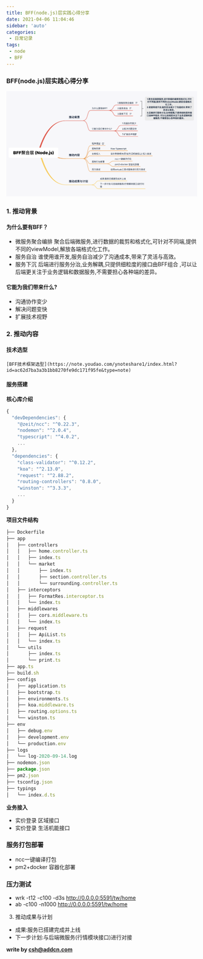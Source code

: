 ```yaml
---
title: BFF(node.js)层实践心得分享
date: 2021-04-06 11:04:46
sidebar: 'auto'
categories: 
 - 日常记录
tags: 
 - node
 - BFF
---
```

### BFF(node.js)层实践心得分享
![avatar](./images/bff-node.png)
### 1. 推动背景
#### 为什么要有BFF？
- 微服务聚合编排
聚合后端微服务,进行数据的裁剪和格式化,可针对不同端,提供不同的viewModel,解放各端格式化工作。
- 服务自治
谁使用谁开发,服务自治减少了沟通成本,带来了灵活与高效。
- 服务下沉
后端进行服务分治,业务解耦,只提供细粒度的接口由BFF组合 ,可以让后端更关注于业务逻辑和数据服务,不需要担心各种端的差异。
#### 它能为我们带来什么?
- 沟通协作变少
- 解决问题变快
- 扩展技术视野
### 2. 推动内容
#### 技术选型
    [BFF技术框架选型](https://note.youdao.com/ynoteshare1/index.html?id=ac62d7ba3a3b1bb8270fe9dc171f95fe&type=note)
#### 服务搭建
**核心库介绍**
```javascript
{
  "devDependencies": {
    "@zeit/ncc": "^0.22.3",
    "nodemon": "^2.0.4",
    "typescript": "^4.0.2",
    ...
  },
  "dependencies": {
    "class-validator": "^0.12.2",
    "koa": "^2.13.0",
    "request": "^2.88.2",
    "routing-controllers": "0.8.0",
    "winston": "^3.3.3",
    ...
  }
}
```
**项目文件结构**
```javascript
├── Dockerfile
├── app
│   ├── controllers
│   │   ├── home.controller.ts
│   │   ├── index.ts
│   │   └── market
│   │       ├── index.ts
│   │       ├── section.controller.ts
│   │       └── surrounding.controller.ts
│   ├── interceptors
│   │   ├── FormatRes.interceptor.ts
│   │   └── index.ts
│   ├── middlewares
│   │   ├── cors.middleware.ts
│   │   └── index.ts
│   ├── request
│   │   ├── ApiList.ts
│   │   └── index.ts
│   └── utils
│       ├── index.ts
│       └── print.ts
├── app.ts
├── build.sh
├── configs
│   ├── application.ts
│   ├── bootstrap.ts
│   ├── environments.ts
│   ├── koa.middleware.ts
│   ├── routing.options.ts
│   └── winston.ts
├── env
│   ├── debug.env
│   ├── development.env
│   └── production.env
├── logs
│   └── log-2020-09-14.log
├── nodemon.json
├── package.json
├── pm2.json
├── tsconfig.json
├── typings
│   └── index.d.ts
```
**业务接入**
- 实价登录 区域接口
- 实价登录 生活机能接口
### 服务打包部署  
- ncc一键编译打包
- pm2+docker 容器化部署
### 压力测试
- wrk -t12 -c100 -d3s  http://0.0.0.0:5591/tw/home
- ab -c100 -n1000 http://0.0.0.0:5591/tw/home
3. 推动成果与计划
- 成果:服务已搭建完成并上线
- 下一步计划:与后端微服务(行情模块接口)进行对接

**write by csh@addcn.com**